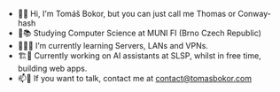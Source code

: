 - 👋🤵 Hi, I'm Tomáš Bokor, but you can just call me Thomas or Conway-hash
- 👀📚 Studying Computer Science at MUNI FI (Brno Czech Republic)
- 🌱👨‍🎓 I’m currently learning Servers, LANs and VPNs.
- 🏗️🔧 Currently working on AI assistants at SLSP, whilst in free time, building web apps.
- 📫📧 If you want to talk, contact me at contact@tomasbokor.com
